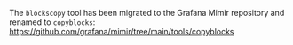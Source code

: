 The `blockscopy` tool has been migrated to the Grafana Mimir repository
and renamed to `copyblocks`:
https://github.com/grafana/mimir/tree/main/tools/copyblocks
